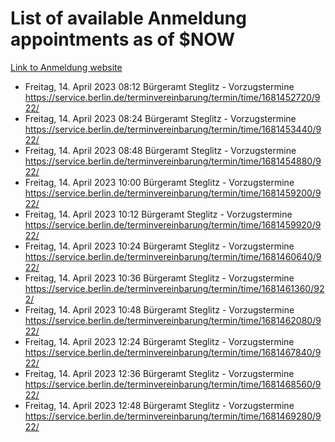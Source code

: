 # List of available Anmeldung appointments as of $NOW
[Link to Anmeldung website](https://service.berlin.de/terminvereinbarung/termin/tag.php?termin=1&anliegen[]=120686&dienstleisterlist=122210,122217,327316,122219,327312,122227,327314,122231,327346,122243,327348,122254,122252,329742,122260,329745,122262,329748,122271,327278,122273,327274,122277,327276,330436,122280,327294,122282,327290,122284,327292,122291,327270,122285,327266,122286,327264,122296,327268,150230,329760,122297,327286,122294,327284,122312,329763,122314,329775,122304,327330,122311,327334,122309,327332,317869,122281,327352,122279,329772,122283,122276,327324,122274,327326,122267,329766,122246,327318,122251,327320,122257,327322,122208,327298,122226,327300&herkunft=http%3A%2F%2Fservice.berlin.de%2Fdienstleistung%2F120686%2F)
- Freitag, 14. April 2023 08:12 Bürgeramt Steglitz - Vorzugstermine https://service.berlin.de/terminvereinbarung/termin/time/1681452720/922/
- Freitag, 14. April 2023 08:24 Bürgeramt Steglitz - Vorzugstermine https://service.berlin.de/terminvereinbarung/termin/time/1681453440/922/
- Freitag, 14. April 2023 08:48 Bürgeramt Steglitz - Vorzugstermine https://service.berlin.de/terminvereinbarung/termin/time/1681454880/922/
- Freitag, 14. April 2023 10:00 Bürgeramt Steglitz - Vorzugstermine https://service.berlin.de/terminvereinbarung/termin/time/1681459200/922/
- Freitag, 14. April 2023 10:12 Bürgeramt Steglitz - Vorzugstermine https://service.berlin.de/terminvereinbarung/termin/time/1681459920/922/
- Freitag, 14. April 2023 10:24 Bürgeramt Steglitz - Vorzugstermine https://service.berlin.de/terminvereinbarung/termin/time/1681460640/922/
- Freitag, 14. April 2023 10:36 Bürgeramt Steglitz - Vorzugstermine https://service.berlin.de/terminvereinbarung/termin/time/1681461360/922/
- Freitag, 14. April 2023 10:48 Bürgeramt Steglitz - Vorzugstermine https://service.berlin.de/terminvereinbarung/termin/time/1681462080/922/
- Freitag, 14. April 2023 12:24 Bürgeramt Steglitz - Vorzugstermine https://service.berlin.de/terminvereinbarung/termin/time/1681467840/922/
- Freitag, 14. April 2023 12:36 Bürgeramt Steglitz - Vorzugstermine https://service.berlin.de/terminvereinbarung/termin/time/1681468560/922/
- Freitag, 14. April 2023 12:48 Bürgeramt Steglitz - Vorzugstermine https://service.berlin.de/terminvereinbarung/termin/time/1681469280/922/
